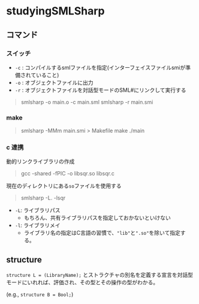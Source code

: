 # studyingSMLSharp

## コマンド

### スイッチ

- `-c` : コンパイルするsmlファイルを指定(インターフェイスファイルsmiが準備されていること)
- `-o` : オブジェクトファイルに出力
- `-r` : オブジェクトファイルを対話型モードのSML#にリンクして実行する

> smlsharp -o main.o -c main.sml
> smlsharp -r main.smi

### make

> smlsharp -MMm main.smi > Makefile
> make
> ./main

### c 連携

動的リンクライブラリの作成

> gcc -shared -fPIC -o libsqr.so libsqr.c

現在のディレクトリにある`so`ファイルを使用する

> smlsharp -L. -lsqr

- `-L`: ライブラリパス
    - もちろん、共有ライブラリパスを指定しておかないといけない
- `-l`: ライブラリメイ
    - ライブラリ名の指定はC言語の習慣で、`"lib"`と`".so"`を除いて指定する。

## structure

`structure L = (LibraryName);` とストラクチャの別名を定義する宣言を対話型モードにいれれば、評価され、その型とその操作の型がわかる。

(e.g., `structure B = Bool;`)
